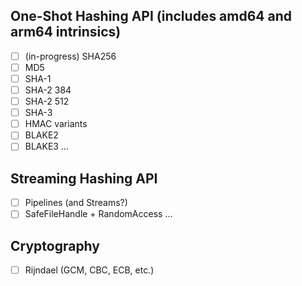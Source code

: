 ## One-Shot Hashing API (includes amd64 and arm64 intrinsics)
- [ ] (in-progress) SHA256
- [ ] MD5
- [ ] SHA-1
- [ ] SHA-2 384
- [ ] SHA-2 512
- [ ] SHA-3
- [ ] HMAC variants
- [ ] BLAKE2
- [ ] BLAKE3
...

## Streaming Hashing API
- [ ] Pipelines (and Streams?)
- [ ] SafeFileHandle + RandomAccess
...

## Cryptography
- [ ] Rijndael (GCM, CBC, ECB, etc.)